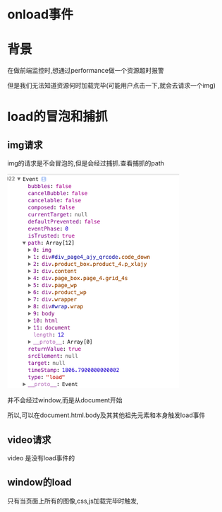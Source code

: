 # onload事件

# 背景

在做前端监控时,想通过performance做一个资源超时报警

但是我们无法知道资源何时加载完毕(可能用户点击一下,就会去请求一个img)

# load的冒泡和捕抓

## img请求

img的请求是不会冒泡的,但是会经过捕抓.查看捕抓的path

![img冒泡](/assets/QQ20170218-0.png)

并不会经过window,而是从document开始

所以,可以在document.html.body及其其他祖先元素和本身触发load事件

## video请求

video 是没有load事件的

## window的load

只有当页面上所有的图像,css,js加载完毕时触发,

